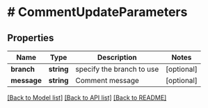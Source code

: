 # # CommentUpdateParameters

## Properties

Name | Type | Description | Notes
------------ | ------------- | ------------- | -------------
**branch** | **string** | specify the branch to use | [optional] 
**message** | **string** | Comment message | [optional] 

[[Back to Model list]](../../README.md#documentation-for-models) [[Back to API list]](../../README.md#documentation-for-api-endpoints) [[Back to README]](../../README.md)



